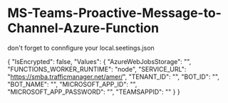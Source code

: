 # MS-Teams-Proactive-Message-to-Channel-Azure-Function

don't forget to connfigure your local.seetings.json

{
  "IsEncrypted": false,
  "Values": {
    "AzureWebJobsStorage": "",
    "FUNCTIONS_WORKER_RUNTIME": "node",
    "SERVICE_URL": "https://smba.trafficmanager.net/amer/",
    "TENANT_ID": "<YOURTENANTID>",
    "BOT_ID": "<YOURBOTID>",
    "BOT_NAME": "<YOURBOTNAME>",
    "MICROSOFT_APP_ID": "<YOURAPPID>",
    "MICROSOFT_APP_PASSWORD": "<YOURAPPSECRET>",
    "TEAMSAPPID": "<YOURTEAMSAPPID>"
  }
}
